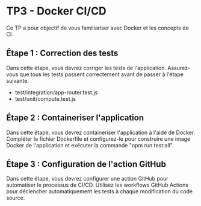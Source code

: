 # TP3 - Docker CI/CD

Ce TP a pour objectif de vous familiariser avec Docker et les concepts de CI. 

## Étape 1 : Correction des tests

Dans cette étape, vous devrez corriger les tests de l'application. Assurez-vous que tous les tests passent correctement avant de passer à l'étape suivante.
* test/integration/app-router.test.js
* test/unit/compute.test.js

## Étape 2 : Containeriser l'application

Dans cette étape, vous devrez containeriser l'application à l'aide de Docker. Compléter le fichier Dockerfile et configurez-le pour construire une image Docker de l'application et exécuter la commande "npm run test:all".

## Étape 3 : Configuration de l'action GitHub

Dans cette étape, vous devrez configurer une action GitHub pour automatiser le processus de CI/CD. Utilisez les workflows GitHub Actions pour déclencher automatiquement les tests à chaque modification du code source.

